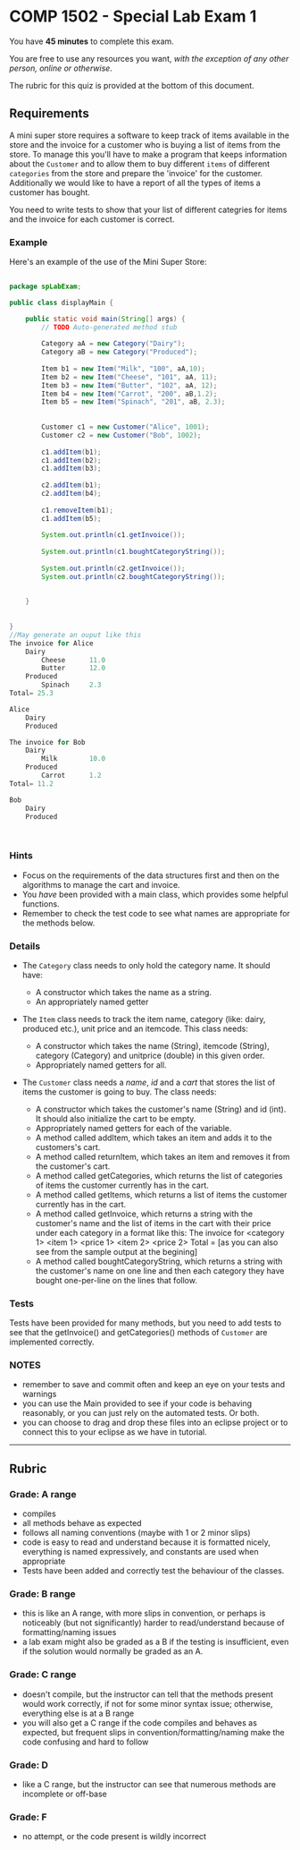 # COMP 1502 - Special Lab Exam 1 

You have **45 minutes** to complete this exam.

You are free to use any resources you want, _with the exception of any other person, online or otherwise_.

The rubric for this quiz is provided at the bottom of this document.

## Requirements

A  mini super store requires a software to keep track of items available in the store and the invoice for a customer who is buying a 
list of items from the store.
To manage this you'll have to make a program that keeps information about the `Customer` and to allow them to buy 
different `items` of different `categories` from the store and prepare the 'invoice' for the customer. 
Additionally we would like to have a report of all the types of items a customer has bought.

You need to write tests to show that your list of different categries for items and the invoice for each customer is correct.

### Example

Here's an example of the use of the Mini Super Store:

```java
	
package spLabExam;

public class displayMain {

	public static void main(String[] args) {
		// TODO Auto-generated method stub
		
		Category aA = new Category("Dairy");
		Category aB = new Category("Produced");
		
		Item b1 = new Item("Milk", "100", aA,10);
		Item b2 = new Item("Cheese", "101", aA, 11);
		Item b3 = new Item("Butter", "102", aA, 12);
		Item b4 = new Item("Carrot", "200", aB,1.2);
		Item b5 = new Item("Spinach", "201", aB, 2.3);
		
		
		Customer c1 = new Customer("Alice", 1001);
		Customer c2 = new Customer("Bob", 1002);
		
		c1.addItem(b1);
		c1.addItem(b2);
		c1.addItem(b3);
		
		c2.addItem(b1);
		c2.addItem(b4);
		
		c1.removeItem(b1);
		c1.addItem(b5);
		
		System.out.println(c1.getInvoice());
				
		System.out.println(c1.boughtCategoryString());
		
		System.out.println(c2.getInvoice());
		System.out.println(c2.boughtCategoryString());
		
	
	}
	
	
}
//May generate an ouput like this
The invoice for Alice
	Dairy
		Cheese		11.0
		Butter		12.0
	Produced
		Spinach		2.3
Total= 25.3

Alice
	Dairy
	Produced

The invoice for Bob
	Dairy
		Milk		10.0
	Produced
		Carrot		1.2
Total= 11.2

Bob
	Dairy
	Produced

	

```

### Hints

- Focus on the requirements of the data structures first and then on the algorithms to manage the cart and invoice.
- You *have* been provided with a main class, which provides some helpful functions.
- Remember to check the test code to see what names are appropriate for the methods below.

### Details

* The `Category` class needs to only hold the category name. It should have:
   * A constructor which takes the name as a string.
   * An appropriately named getter 
   
* The `Item` class needs to track the item name, category (like: dairy, produced etc.), unit price and an itemcode. This class needs:
   * A constructor which takes the name (String), itemcode (String), category (Category) and unitprice (double) in this given order.
   * Appropriately named getters for all.
   
* The `Customer` class needs a *name*, *id* and a *cart* that stores the list of items the customer is going to buy. The class needs:
   * A constructor which takes the customer's name (String) and id (int). It should also initialize the cart to be empty. 
   * Appropriately named getters for each of the variable.
   * A method called addItem, which takes an item and adds it to the customers's cart.
   * A method called returnItem, which takes an item and removes it from the customer's cart.
   * A method called getCategories, which returns the list of categories of items the customer currently has in the cart.
   * A method called getItems, which returns a list of items the customer currently has in the cart.
   * A method called getInvoice, which returns a string with the customer's name and the list of items in the cart with their price under each category in a format like this:
The invoice for <customer name>
	<category 1>
		<item 1>	<price 1>
		<item 2>	<price 2>
	Total =<total price> [as you can also see from the sample output at the begining]
   * A method called boughtCategoryString, which returns a string with the customer's name on one line and then each category they have bought one-per-line on the lines that follow.
   
   
### Tests

Tests have been provided for many methods, but you need to add tests to see that the getInvoice() and getCategories() methods of `Customer` are implemented correctly.

### NOTES

- remember to save and commit often and keep an eye on your tests and warnings
- you can use the Main provided to see if your code is behaving reasonably, or you can just rely on the automated tests. Or both.
- you can choose to drag and drop these files into an eclipse project or to connect this to your eclipse as we have in tutorial.

---

## Rubric

### Grade: A range

- compiles
- all methods behave as expected
- follows all naming conventions (maybe with 1 or 2 minor slips)
- code is easy to read and understand because it is formatted nicely, everything is named expressively, and constants are used when appropriate
- Tests have been added and correctly test the behaviour of the classes.


### Grade: B range

- this is like an A range, with more slips in convention, or perhaps is noticeably (but not significantly) harder to read/understand because of formatting/naming issues
- a lab exam might also be graded as a B if the testing is insufficient, even if the solution would normally be graded as an A. 

### Grade: C range

- doesn't compile, but the instructor can tell that the methods present would work correctly, if not for some minor syntax issue; otherwise, everything else is at a B range
- you will also get a C range if the code compiles and behaves as expected, but frequent slips in convention/formatting/naming make the code confusing and hard to follow

### Grade: D

- like a C range, but the instructor can see that numerous methods are incomplete or off-base

### Grade: F

- no attempt, or the code present is wildly incorrect

